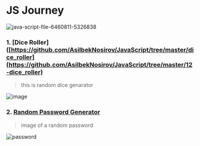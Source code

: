 # JS Journey
![java-script-file-6460811-5326838](https://github.com/AsilbekNosirov/JavaScript/assets/134529632/c1cf46d0-33d9-43e5-af09-d33639b7f200)

### 1. [Dice Roller]([https://github.com/AsilbekNosirov/JavaScript/tree/master/dice_roller](https://github.com/AsilbekNosirov/JavaScript/tree/master/12-dice_roller)

> this is random dice genarator

![image](https://github.com/AsilbekNosirov/JavaScript/assets/134529632/4a058cd2-8fa8-4c11-8067-12bccdbcf71f)

### 2. [Random Password Generator](https://github.com/AsilbekNosirov/JavaScript/tree/master/13-random-password)

> image of a random password

![password](https://github.com/AsilbekNosirov/JavaScript/assets/134529632/fad05d0e-4a50-42e9-a1a7-5cc1847f2024)
